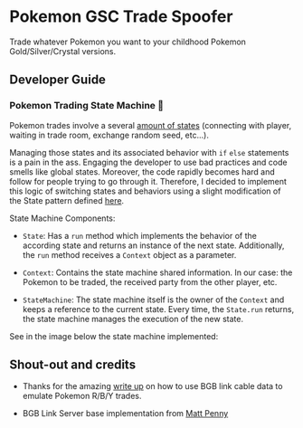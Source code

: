 # Pokemon GSC Trade Spoofer

Trade whatever Pokemon you want to your childhood Pokemon Gold/Silver/Crystal versions.


## Developer Guide

### Pokemon Trading State Machine 🎰

Pokemon trades involve a several [amount of states](https://blog.gbplay.io/2021/05/11/Emulating-a-Pokemon-Trade-with-Generated-Link-Cable-Data.html) 
(connecting with player, waiting in trade room, exchange random seed, etc...).

Managing those states and its associated behavior with `if` `else` statements is a pain in the ass. 
Engaging the developer to use bad practices and code smells like global states. 
Moreover, the code rapidly becomes hard and follow for people trying to go through it. 
Therefore, I decided to implement this logic of switching states and behaviors using a 
slight modification of the State pattern defined [here](https://python-3-patterns-idioms-test.readthedocs.io/en/latest/StateMachine.html).

State Machine Components:

- `State`: Has a `run` method which implements the behavior of the according state and 
returns an instance of the next state. Additionally, the `run` method receives a `Context`
object as a parameter. 

- `Context`: Contains the state machine shared information. In our case: the Pokemon to be traded, 
the received party from the other player, etc.

- `StateMachine`: The state machine itself is the owner of the `Context` and keeps a reference
to the current state. Every time, the `State.run` returns, the state machine manages the
execution of the new state.

See in the image below the state machine implemented:


## Shout-out and credits

- Thanks for the amazing [write up](https://blog.gbplay.io/2021/05/11/Emulating-a-Pokemon-Trade-with-Generated-Link-Cable-Data.html) 
on how to use BGB link cable data to emulate Pokemon R/B/Y trades.

- BGB Link Server base implementation from [Matt Penny](https://github.com/mwpenny)
